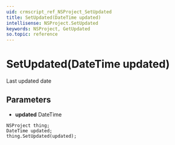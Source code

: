 ```yaml
---
uid: crmscript_ref_NSProject_SetUpdated
title: SetUpdated(DateTime updated)
intellisense: NSProject.SetUpdated
keywords: NSProject, GetUpdated
so.topic: reference
---
```


# SetUpdated(DateTime updated)

Last updated date

## Parameters

* **updated** DateTime

```crmscript
NSProject thing;
DateTime updated;
thing.SetUpdated(updated);
```

